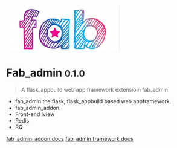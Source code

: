 <!-- _coverpage.md -->

![logo](img/fab.jpg)

# Fab_admin <small>0.1.0</small>

> A flask_appbuild web app framework extensioin fab_admin.

- fab_admin the flask, flask_appbuild based web appframework.
- fab_admin_addon.
- Front-end Iview
- Redis
- RQ

[fab_admin_addon docs](fab_admin_addon/README.md)
[fab_admin framework docs](#main)

<!-- background color -->

<!--![color](#f0f0f0) -->
